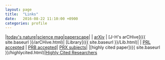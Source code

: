 ```yaml
---
layout: page
title:  "Links"
date:   2016-08-22 11:10:00 +0900
categories: profile
---
```




|[today's nature](http://www.nature.com/search?article_type=protocols,research,reviews&subject=physics)|[science mag](http://science.sciencemag.org/collection/physics)|[paperscape](http://paperscape.org/)|
| [arXiv](http://arxiv.org/list/cond-mat/new) |       [J-H's arCHive]({{ site.baseurl }}/arCHive.html)| [Library]({{ site.baseurl }}/Lib.html)|
 | [PRL accepted](http://journals.aps.org/prl/accepted) | [PRB accepted](http://journals.aps.org/prb/accepted)| [PRX subjects](http://journals.aps.org/prx/subjects?journal%5B%5D=prx&sort=recent&type=article&subject_area%5B%5D=cond-matt&subject_area%5B%5D=strongly-correlated&subject_area%5B%5D=superconductivity&subject_area%5B%5D=top-insulator&subject_area%5B%5D=graphene&subject_area%5B%5D=quantum-info&subject_area%5B%5D=materials&subject_area%5B%5D=spintronics&subject_area%5B%5D=magnetism)|
 |[highly cited paper]({{ site.baseurl }}/highlycited.html)|[Highly Cited Researchers](http://hcr.stateofinnovation.com)
